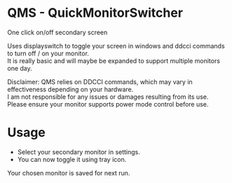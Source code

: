 # QMS - QuickMonitorSwitcher

One click on/off secondary screen

Uses displayswitch to toggle your screen in windows and ddcci commands to turn off / on your monitor.  
It is really basic and will maybe be expanded to support multiple monitors one day.

Disclaimer: QMS relies on DDCCI commands, which may vary in effectiveness depending on your hardware.  
I am not responsible for any issues or damages resulting from its use.  
Please ensure your monitor supports power mode control before use.

# Usage

- Select your secondary monitor in settings.
- You can now toggle it using tray icon.

Your chosen monitor is saved for next run.